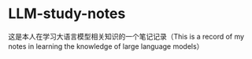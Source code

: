 # LLM-study-notes
这是本人在学习大语言模型相关知识的一个笔记记录（This is a record of my notes in learning the knowledge of large language models）
